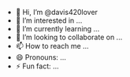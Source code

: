 - 👋 Hi, I’m @davis420lover
- 👀 I’m interested in ...
- 🌱 I’m currently learning ...
- 💞️ I’m looking to collaborate on ...
- 📫 How to reach me ...
- 😄 Pronouns: ...
- ⚡ Fun fact: ...

<!---
davis420lover/davis420lover is a ✨ special ✨ repository because its `README.md` (this file) appears on your GitHub profile.
You can click the Preview link to take a look at your changes.
--->
